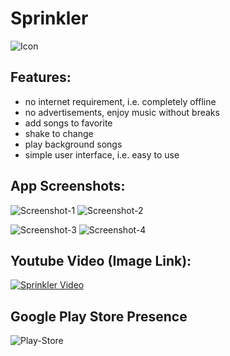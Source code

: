 # Sprinkler
![Icon](https://github.com/kmranrg/Sprinkler/blob/master/app/release/logo.webp)

## Features:

* no internet requirement, i.e. completely offline
* no advertisements, enjoy music without breaks
* add songs to favorite
* shake to change
* play background songs
* simple user interface, i.e. easy to use

## App Screenshots:

![Screenshot-1](https://github.com/kmranrg/Sprinkler/blob/master/app/release/ss_01.webp)   ![Screenshot-2](https://github.com/kmranrg/Sprinkler/blob/master/app/release/ss_02.webp)

![Screenshot-3](https://github.com/kmranrg/Sprinkler/blob/master/app/release/ss_03.webp)   ![Screenshot-4](https://github.com/kmranrg/Sprinkler/blob/master/app/release/ss_04.webp)

## Youtube Video (Image Link):

[![Sprinkler Video](https://img.youtube.com/vi/nPhCEpLnrS0/0.jpg)](https://www.youtube.com/watch?v=nPhCEpLnrS0)

## Google Play Store Presence

![Play-Store](https://github.com/kmranrg/Sprinkler/blob/master/app/release/sprinkler_play_store.png)
